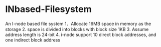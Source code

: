 # INbased-Filesystem
An I-node based file system
1．Allocate 16MB space in memory as the storage
2. space is divided into blocks with block size 1KB
3. Assume address length is 24-bit
4. i-node support 10 direct block addresses, and one indirect block address
